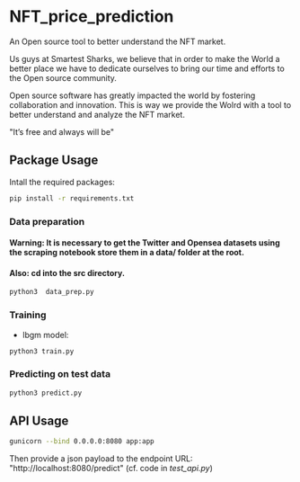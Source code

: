 # NFT_price_prediction

An Open source tool to better understand the NFT market.


Us guys at Smartest Sharks, we believe that in order to make the World a better place we have to dedicate ourselves to bring our time and efforts to the Open source community. 

Open source software has greatly impacted the world by fostering collaboration and innovation. This is way we provide the Wolrd with a tool to better understand and analyze the NFT market.

"It’s free and always will be"

## Package Usage

Intall the required packages:

```bash
pip install -r requirements.txt
```

### Data preparation

#### Warning: It is necessary to get the Twitter and Opensea datasets using the scraping notebook store them in a data/ folder at the root.
#### Also: cd into the src directory.

```bash
python3  data_prep.py
```

### Training 

* lbgm model: 
```bash
python3 train.py
``` 

### Predicting on test data

```bash
python3 predict.py
```

## API Usage


```bash
gunicorn --bind 0.0.0.0:8080 app:app
```

Then provide a json payload to the endpoint URL: "http://localhost:8080/predict" (cf. code in *test_api.py*) 
  
  
